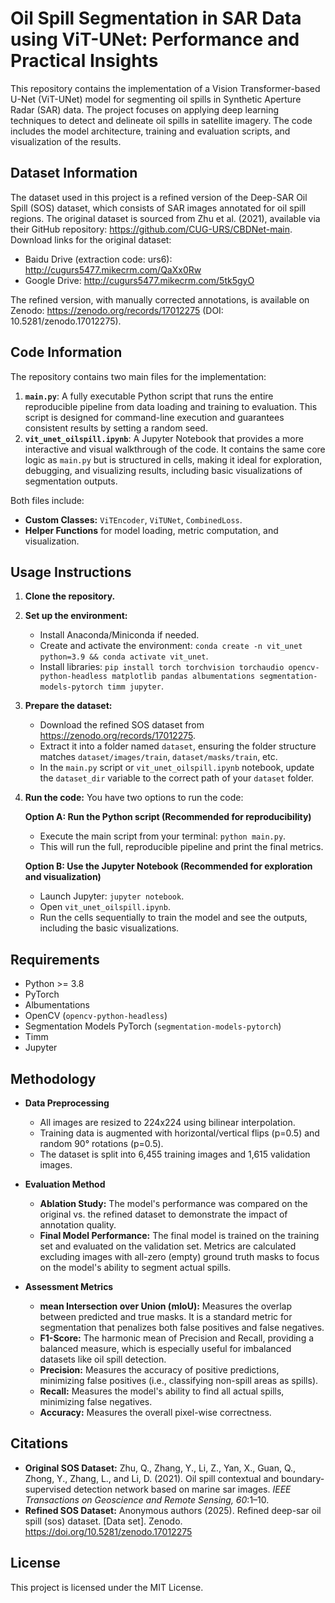 # Oil Spill Segmentation in SAR Data using ViT-UNet: Performance and Practical Insights

This repository contains the implementation of a Vision Transformer-based U-Net (ViT-UNet) model for segmenting oil spills in Synthetic Aperture Radar (SAR) data. The project focuses on applying deep learning techniques to detect and delineate oil spills in satellite imagery. The code includes the model architecture, training and evaluation scripts, and visualization of the results.

## Dataset Information

The dataset used in this project is a refined version of the Deep-SAR Oil Spill (SOS) dataset, which consists of SAR images annotated for oil spill regions. The original dataset is sourced from Zhu et al. (2021), available via their GitHub repository: https://github.com/CUG-URS/CBDNet-main. Download links for the original dataset:

- Baidu Drive (extraction code: urs6): http://cugurs5477.mikecrm.com/QaXx0Rw
- Google Drive: http://cugurs5477.mikecrm.com/5tk5gyO

The refined version, with manually corrected annotations, is available on Zenodo: https://zenodo.org/records/17012275 (DOI: 10.5281/zenodo.17012275).

## Code Information

The repository contains two main files for the implementation:

1.  **`main.py`**: A fully executable Python script that runs the entire reproducible pipeline from data loading and training to evaluation. This script is designed for command-line execution and guarantees consistent results by setting a random seed.
2.  **`vit_unet_oilspill.ipynb`**: A Jupyter Notebook that provides a more interactive and visual walkthrough of the code. It contains the same core logic as `main.py` but is structured in cells, making it ideal for exploration, debugging, and visualizing results, including basic visualizations of segmentation outputs.

Both files include:
- **Custom Classes:** `ViTEncoder`, `ViTUNet`, `CombinedLoss`.
- **Helper Functions** for model loading, metric computation, and visualization.

## Usage Instructions

1.  **Clone the repository.**

2.  **Set up the environment:**
    - Install Anaconda/Miniconda if needed.
    - Create and activate the environment: `conda create -n vit_unet python=3.9 && conda activate vit_unet`.
    - Install libraries: `pip install torch torchvision torchaudio opencv-python-headless matplotlib pandas albumentations segmentation-models-pytorch timm jupyter`.

3.  **Prepare the dataset:**
    - Download the refined SOS dataset from https://zenodo.org/records/17012275.
    - Extract it into a folder named `dataset`, ensuring the folder structure matches `dataset/images/train`, `dataset/masks/train`, etc.
    - In the `main.py` script or `vit_unet_oilspill.ipynb` notebook, update the `dataset_dir` variable to the correct path of your `dataset` folder.

4.  **Run the code:**
    You have two options to run the code:

    **Option A: Run the Python script (Recommended for reproducibility)**
    - Execute the main script from your terminal: `python main.py`.
    - This will run the full, reproducible pipeline and print the final metrics.

    **Option B: Use the Jupyter Notebook (Recommended for exploration and visualization)**
    - Launch Jupyter: `jupyter notebook`.
    - Open `vit_unet_oilspill.ipynb`.
    - Run the cells sequentially to train the model and see the outputs, including the basic visualizations.

## Requirements

- Python >= 3.8
- PyTorch
- Albumentations
- OpenCV (`opencv-python-headless`)
- Segmentation Models PyTorch (`segmentation-models-pytorch`)
- Timm
- Jupyter

## Methodology

- **Data Preprocessing**
  - All images are resized to 224x224 using bilinear interpolation.
  - Training data is augmented with horizontal/vertical flips (p=0.5) and random 90° rotations (p=0.5).
  - The dataset is split into 6,455 training images and 1,615 validation images.

- **Evaluation Method**
  - **Ablation Study:** The model's performance was compared on the original vs. the refined dataset to demonstrate the impact of annotation quality.
  - **Final Model Performance:** The final model is trained on the training set and evaluated on the validation set. Metrics are calculated excluding images with all-zero (empty) ground truth masks to focus on the model's ability to segment actual spills.

- **Assessment Metrics**
  - **mean Intersection over Union (mIoU):** Measures the overlap between predicted and true masks. It is a standard metric for segmentation that penalizes both false positives and false negatives.
  - **F1-Score:** The harmonic mean of Precision and Recall, providing a balanced measure, which is especially useful for imbalanced datasets like oil spill detection.
  - **Precision:** Measures the accuracy of positive predictions, minimizing false positives (i.e., classifying non-spill areas as spills).
  - **Recall:** Measures the model's ability to find all actual spills, minimizing false negatives.
  - **Accuracy:** Measures the overall pixel-wise correctness.

## Citations

- **Original SOS Dataset:** Zhu, Q., Zhang, Y., Li, Z., Yan, X., Guan, Q., Zhong, Y., Zhang, L., and Li, D. (2021). Oil spill contextual and boundary-supervised detection network based on marine sar images. *IEEE Transactions on Geoscience and Remote Sensing, 60*:1–10.
- **Refined SOS Dataset:** Anonymous authors (2025). Refined deep-sar oil spill (sos) dataset. [Data set]. Zenodo. https://doi.org/10.5281/zenodo.17012275

## License

This project is licensed under the MIT License.
